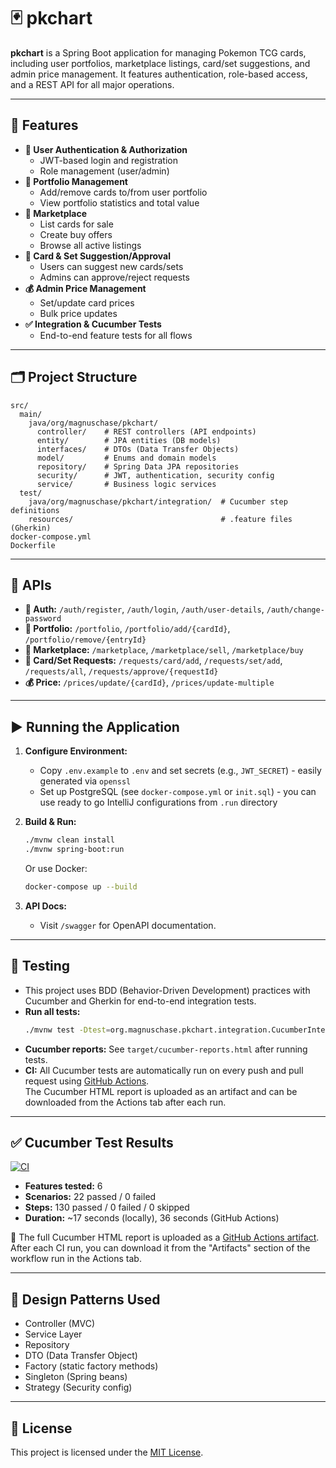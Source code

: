 # 🃏 pkchart

**pkchart** is a Spring Boot application for managing Pokemon TCG cards, including user portfolios, marketplace listings, card/set suggestions, and admin price management. It features authentication, role-based access, and a REST API for all major operations.

---

## 🚀 Features

- **🔐 User Authentication & Authorization**
  - JWT-based login and registration
  - Role management (user/admin)
- **📂 Portfolio Management**
  - Add/remove cards to/from user portfolio
  - View portfolio statistics and total value
- **🛒 Marketplace**
  - List cards for sale
  - Create buy offers
  - Browse all active listings
- **📝 Card & Set Suggestion/Approval**
  - Users can suggest new cards/sets
  - Admins can approve/reject requests
- **💰 Admin Price Management**
  - Set/update card prices
  - Bulk price updates
- **✅ Integration & Cucumber Tests**
  - End-to-end feature tests for all flows

---

## 🗂 Project Structure

```
src/
  main/
    java/org/magnuschase/pkchart/
      controller/    # REST controllers (API endpoints)
      entity/        # JPA entities (DB models)
      interfaces/    # DTOs (Data Transfer Objects)
      model/         # Enums and domain models
      repository/    # Spring Data JPA repositories
      security/      # JWT, authentication, security config
      service/       # Business logic services
  test/
    java/org/magnuschase/pkchart/integration/  # Cucumber step definitions
    resources/                                 # .feature files (Gherkin)
docker-compose.yml
Dockerfile
```

---

## 🔗 APIs

- **🔐 Auth:** `/auth/register`, `/auth/login`, `/auth/user-details`, `/auth/change-password`
- **📂 Portfolio:** `/portfolio`, `/portfolio/add/{cardId}`, `/portfolio/remove/{entryId}`
- **🛒 Marketplace:** `/marketplace`, `/marketplace/sell`, `/marketplace/buy`
- **📝 Card/Set Requests:** `/requests/card/add`, `/requests/set/add`, `/requests/all`, `/requests/approve/{requestId}`
- **💰 Price:** `/prices/update/{cardId}`, `/prices/update-multiple`

---

## ▶️ Running the Application

1. **Configure Environment:**

   - Copy `.env.example` to `.env` and set secrets (e.g., `JWT_SECRET`) - easily generated via `openssl`
   - Set up PostgreSQL (see `docker-compose.yml` or `init.sql`) - you can use ready to go IntelliJ configurations from `.run` directory

2. **Build & Run:**

   ```sh
   ./mvnw clean install
   ./mvnw spring-boot:run
   ```

   Or use Docker:

   ```sh
   docker-compose up --build
   ```

3. **API Docs:**
   - Visit `/swagger` for OpenAPI documentation.

---

## 🧪 Testing

- This project uses BDD (Behavior-Driven Development) practices with Cucumber and Gherkin for end-to-end integration tests.
- **Run all tests:**
  ```sh
  ./mvnw test -Dtest=org.magnuschase.pkchart.integration.CucumberIntegrationTestRunner
  ```
- **Cucumber reports:** See `target/cucumber-reports.html` after running tests.
- **CI:** All Cucumber tests are automatically run on every push and pull request using [GitHub Actions](.github/workflows/ci.yml).  
  The Cucumber HTML report is uploaded as an artifact and can be downloaded from the Actions tab after each run.

---

## ✅ Cucumber Test Results

[![CI](https://github.com/magnuschase/pkchart/actions/workflows/ci.yml/badge.svg)](https://github.com/magnuschase/pkchart/actions/workflows/ci.yml)

- **Features tested:** 6
- **Scenarios:** 22 passed / 0 failed
- **Steps:** 130 passed / 0 failed / 0 skipped
- **Duration:** ~17 seconds (locally), 36 seconds (GitHub Actions)

📄 The full Cucumber HTML report is uploaded as a [GitHub Actions artifact](https://github.com/magnuschase/pkchart/actions?query=workflow%3ACI).  
After each CI run, you can download it from the "Artifacts" section of the workflow run in the Actions tab.

---

## 🧠 Design Patterns Used

- Controller (MVC)
- Service Layer
- Repository
- DTO (Data Transfer Object)
- Factory (static factory methods)
- Singleton (Spring beans)
- Strategy (Security config)

---

## 📄 License

This project is licensed under the [MIT License](./LICENSE).
